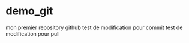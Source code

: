 # demo_git
mon premier repository github
test de modification pour commit
test de modification pour pull
